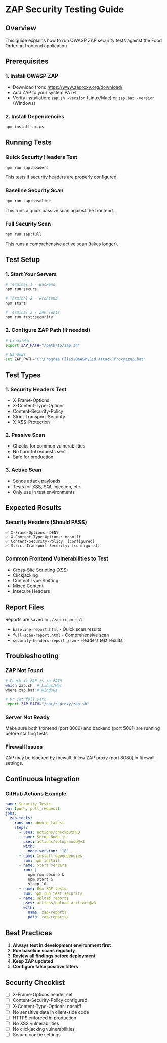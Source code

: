 # ZAP Security Testing Guide

## Overview
This guide explains how to run OWASP ZAP security tests against the Food Ordering frontend application.

## Prerequisites

### 1. Install OWASP ZAP
- Download from: https://www.zaproxy.org/download/
- Add ZAP to your system PATH
- Verify installation: `zap.sh -version` (Linux/Mac) or `zap.bat -version` (Windows)

### 2. Install Dependencies
```bash
npm install axios
```

## Running Tests

### Quick Security Headers Test
```bash
npm run zap:headers
```
This tests if security headers are properly configured.

### Baseline Security Scan
```bash
npm run zap:baseline
```
This runs a quick passive scan against the frontend.

### Full Security Scan
```bash
npm run zap:full
```
This runs a comprehensive active scan (takes longer).

## Test Setup

### 1. Start Your Servers
```bash
# Terminal 1 - Backend
npm run secure

# Terminal 2 - Frontend  
npm start

# Terminal 3 - ZAP Tests
npm run test:security
```

### 2. Configure ZAP Path (if needed)
```bash
# Linux/Mac
export ZAP_PATH="/path/to/zap.sh"

# Windows
set ZAP_PATH="C:\Program Files\OWASP\Zed Attack Proxy\zap.bat"
```

## Test Types

### 1. Security Headers Test
- X-Frame-Options
- X-Content-Type-Options  
- Content-Security-Policy
- Strict-Transport-Security
- X-XSS-Protection

### 2. Passive Scan
- Checks for common vulnerabilities
- No harmful requests sent
- Safe for production

### 3. Active Scan  
- Sends attack payloads
- Tests for XSS, SQL injection, etc.
- Only use in test environments

## Expected Results

### Security Headers (Should PASS)
```
✅ X-Frame-Options: DENY
✅ X-Content-Type-Options: nosniff
✅ Content-Security-Policy: [configured]
✅ Strict-Transport-Security: [configured]
```

### Common Frontend Vulnerabilities to Test
- Cross-Site Scripting (XSS)
- Clickjacking
- Content Type Sniffing
- Mixed Content
- Insecure Headers

## Report Files
Reports are saved in `./zap-reports/`:
- `baseline-report.html` - Quick scan results
- `full-scan-report.html` - Comprehensive scan
- `security-headers-report.json` - Headers test results

## Troubleshooting

### ZAP Not Found
```bash
# Check if ZAP is in PATH
which zap.sh  # Linux/Mac
where zap.bat # Windows

# Or set full path
export ZAP_PATH="/opt/zaproxy/zap.sh"
```

### Server Not Ready
Make sure both frontend (port 3000) and backend (port 5001) are running before starting tests.

### Firewall Issues
ZAP may be blocked by firewall. Allow ZAP proxy (port 8080) in firewall settings.

## Continuous Integration

### GitHub Actions Example
```yaml
name: Security Tests
on: [push, pull_request]
jobs:
  zap-tests:
    runs-on: ubuntu-latest
    steps:
      - uses: actions/checkout@v3
      - name: Setup Node.js
        uses: actions/setup-node@v3
        with:
          node-version: '18'
      - name: Install dependencies
        run: npm install
      - name: Start servers
        run: |
          npm run secure &
          npm start &
          sleep 10
      - name: Run ZAP tests
        run: npm run test:security
      - name: Upload reports
        uses: actions/upload-artifact@v3
        with:
          name: zap-reports
          path: zap-reports/
```

## Best Practices

1. **Always test in development environment first**
2. **Run baseline scans regularly**
3. **Review all findings before deployment**
4. **Keep ZAP updated**
5. **Configure false positive filters**

## Security Checklist

- [ ] X-Frame-Options header set
- [ ] Content-Security-Policy configured
- [ ] X-Content-Type-Options: nosniff
- [ ] No sensitive data in client-side code
- [ ] HTTPS enforced in production
- [ ] No XSS vulnerabilities
- [ ] No clickjacking vulnerabilities
- [ ] Secure cookie settings
